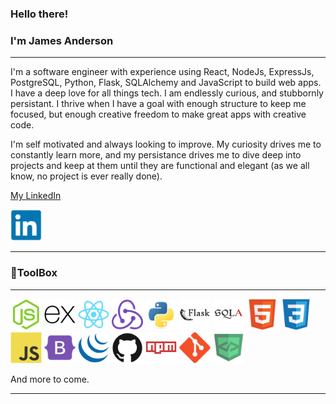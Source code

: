 ### Hello there!

### I'm James Anderson

---

I'm a software engineer with experience using React, NodeJs, ExpressJs, PostgreSQL, Python, Flask, SQLAlchemy and JavaScript to build web apps. I have a deep love for all things tech. I am endlessly curious, and stubbornly persistant. I thrive when I have a goal with enough structure to keep me focused, but enough creative freedom to make great apps with creative code.

I'm self motivated and always looking to improve. My curiosity drives me to constantly learn more, and my persistance drives me to dive deep into projects and keep at them until they are functional and elegant (as we all know, no project is ever really done).

[My LinkedIn](https://www.linkedin.com/in/james-andrew-anderson/)

<a href="https://www.linkedin.com/in/james-andrew-anderson/"><img src="https://raw.githubusercontent.com/devicons/devicon/7a4ca8aa871d6dca81691e018d31eed89cb70a76/icons/linkedin/linkedin-original.svg" alt="James Andrew Anderson LinkedIn" width="50px"></img></a>

---

### 🧰ToolBox

---

<img alt="NodeJS" src="https://raw.githubusercontent.com/devicons/devicon/7a4ca8aa871d6dca81691e018d31eed89cb70a76/icons/nodejs/nodejs-original.svg" width="50px"></img>
<img alt="ExpressJs" src="https://raw.githubusercontent.com/devicons/devicon/7a4ca8aa871d6dca81691e018d31eed89cb70a76/icons/express/express-original.svg" width="50px"></img>
<img alt="React" src="https://raw.githubusercontent.com/devicons/devicon/7a4ca8aa871d6dca81691e018d31eed89cb70a76/icons/react/react-original.svg" width="50px"></img>
<img alt="Redux" src="https://raw.githubusercontent.com/devicons/devicon/7a4ca8aa871d6dca81691e018d31eed89cb70a76/icons/redux/redux-original.svg" width="50px"></img>
<img alt="Python" src="https://raw.githubusercontent.com/devicons/devicon/7a4ca8aa871d6dca81691e018d31eed89cb70a76/icons/python/python-original.svg" width="50px"></img>
<img alt="Flask" src="https://raw.githubusercontent.com/devicons/devicon/7a4ca8aa871d6dca81691e018d31eed89cb70a76/icons/flask/flask-original-wordmark.svg" width="50px"></img>
<img alt="SQLAlchemy" src="https://raw.githubusercontent.com/devicons/devicon/7a4ca8aa871d6dca81691e018d31eed89cb70a76/icons/sqlalchemy/sqlalchemy-original.svg" width="50px"></img>
<img alt="HTML5" src="https://raw.githubusercontent.com/devicons/devicon/7a4ca8aa871d6dca81691e018d31eed89cb70a76/icons/html5/html5-original.svg" width="50px"></img>
<img alt="CSS3" src="https://raw.githubusercontent.com/devicons/devicon/7a4ca8aa871d6dca81691e018d31eed89cb70a76/icons/css3/css3-original.svg" width="50px"></img>
<img alt="JavaScript" src="https://raw.githubusercontent.com/devicons/devicon/7a4ca8aa871d6dca81691e018d31eed89cb70a76/icons/javascript/javascript-original.svg" width="50px"></img>
<img alt="Bootstrap" src="https://raw.githubusercontent.com/devicons/devicon/7a4ca8aa871d6dca81691e018d31eed89cb70a76/icons/bootstrap/bootstrap-plain.svg" width="50px"></img>
<img alt="jQuery" src="https://raw.githubusercontent.com/devicons/devicon/7a4ca8aa871d6dca81691e018d31eed89cb70a76/icons/jquery/jquery-original.svg" width="50px"></img>
<img alt="Github" src="https://raw.githubusercontent.com/devicons/devicon/7a4ca8aa871d6dca81691e018d31eed89cb70a76/icons/github/github-original.svg" width="50px"></img>
<img alt="NPM" src="https://raw.githubusercontent.com/devicons/devicon/7a4ca8aa871d6dca81691e018d31eed89cb70a76/icons/npm/npm-original-wordmark.svg" width="50px"></img>
<img alt="Git" src="https://raw.githubusercontent.com/devicons/devicon/7a4ca8aa871d6dca81691e018d31eed89cb70a76/icons/git/git-original.svg" width="50px"></img>
<img alt="Devicon" src="https://raw.githubusercontent.com/devicons/devicon/7a4ca8aa871d6dca81691e018d31eed89cb70a76/icons/devicon/devicon-original.svg" width="50px"></img>

And more to come.

---
